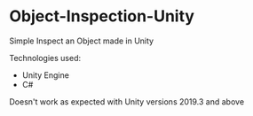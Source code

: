 # Object-Inspection-Unity

Simple Inspect an Object made in Unity

Technologies used:
- Unity Engine
- C#

Doesn't work as expected with Unity versions 2019.3 and above
